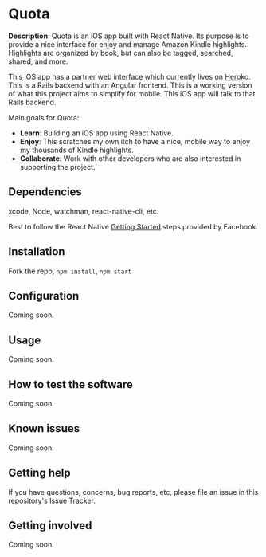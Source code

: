# Quota

**Description**:  Quota is an iOS app built with React Native. Its purpose is to provide a nice interface for enjoy and manage Amazon Kindle highlights. Highlights are organized by book, but can also be tagged, searched, shared, and more.

This iOS app has a partner web interface which currently lives on [Heroko](https://glacial-mountain-4423.herokuapp.com). This is a Rails backend with an Angular frontend. This is a working version of what this project aims to simplify for mobile. This iOS app will talk to that Rails backend.

Main goals for Quota:

  - **Learn**: Building an iOS app using React Native.
  - **Enjoy**:  This scratches my own itch to have a nice, mobile way to enjoy my thousands of Kindle highlights.
  - **Collaborate**: Work with other developers who are also interested in supporting the project.

## Dependencies

xcode, Node, watchman, react-native-cli, etc.

Best to follow the React Native [Getting Started](https://facebook.github.io/react-native/docs/getting-started.html) steps provided by Facebook.

## Installation

Fork the repo, `npm install`, `npm start`

## Configuration

Coming soon.

## Usage

Coming soon.

## How to test the software

Coming soon.

## Known issues

Coming soon.

## Getting help

If you have questions, concerns, bug reports, etc, please file an issue in this repository's Issue Tracker.

## Getting involved

Coming soon.

